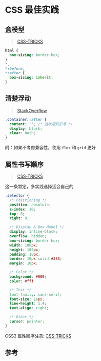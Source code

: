 # CSS 最佳实践

## 盒模型

> [CSS-TRICKS](https://css-tricks.com/inheriting-box-sizing-probably-slightly-better-best-practice/)

```css
html {
  box-sizing: border-box;
}
*,
*:before,
*:after {
  box-sizing: inherit;
}
```

## 清楚浮动

> [StackOverflow](https://stackoverflow.com/questions/211383/what-methods-of-clearfix-can-i-use/1633170#1633170)

```css
.container::after {
  content: ''; /* 这改用双引号 */
  display: block;
  clear: both;
}
```

附：如果不考虑兼容性，使用 `flex` 和 `grid` 更好

## 属性书写顺序

> [CSS-TRICKS](https://css-tricks.com/poll-results-how-do-you-order-your-css-properties/)

这一条暂定，多实践选择适合自己的

```css
.selector {
  /* Positioning */
  position: absolute;
  z-index: 10;
  top: 0;
  right: 0;

  /* Display & Box Model */
  display: inline-block;
  overflow: hidden;
  box-sizing: border-box;
  width: 100px;
  height: 100px;
  padding: 10px;
  border: 10px solid #333;
  margin: 10px;

  /* Color */
  background: #000;
  color: #fff

  /* Text */
  font-family: sans-serif;
  font-size: 16px;
  line-height: 1.4;
  text-align: right;

  /* Other */
  cursor: pointer;
}
```

CSS3 属性顺序注意: [CSS-TRICKS](https://css-tricks.com/ordering-css3-properties/)

## 参考

